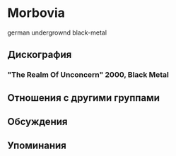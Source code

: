 # Morbovia

german undergrownd
black-metal

## Дискография

### "The Realm Of Unconcern" 2000, Black Metal




## Отношения с другими группами


## Обсуждения


## Упоминания

